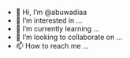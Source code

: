 - 👋 Hi, I’m @abuwadiaa
- 👀 I’m interested in ...
- 🌱 I’m currently learning ...
- 💞️ I’m looking to collaborate on ...
- 📫 How to reach me ...

<!---
abuwadiaa/abuwadiaa is a ✨ special ✨ repository because its `README.md` (this file) appears on your GitHub profile.
You can click the Preview link to take a look at your changes.
--->
